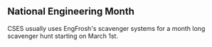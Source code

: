 ## National Engineering Month

CSES usually uses EngFrosh's scavenger systems for a month long scavenger hunt starting on March 1st.
